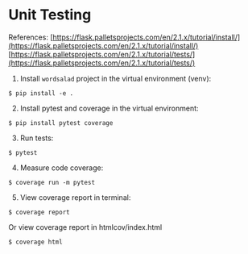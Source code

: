 # Unit Testing
References: 
[https://flask.palletsprojects.com/en/2.1.x/tutorial/install/](https://flask.palletsprojects.com/en/2.1.x/tutorial/install/)
[https://flask.palletsprojects.com/en/2.1.x/tutorial/tests/](https://flask.palletsprojects.com/en/2.1.x/tutorial/tests/)


1. Install `wordsalad` project in the virtual environment (venv):
```
$ pip install -e .
```

2. Install pytest and coverage in the virtual environment:
```
$ pip install pytest coverage
```

3. Run tests:
```
$ pytest
```

4. Measure code coverage:
```
$ coverage run -m pytest
```

5. View coverage report in terminal:
```
$ coverage report
```

Or view coverage report in htmlcov/index.html
```
$ coverage html
```

